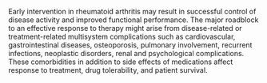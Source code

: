 Early intervention in rheumatoid arthritis may result in successful control of disease activity and improved functional performance. The major roadblock to an effective response to therapy might arise from disease-related or treatment-related multisystem complications such as cardiovascular, gastrointestinal diseases, osteoporosis, pulmonary involvement, recurrent infections, neoplastic disorders, renal and psychological complications. These comorbidities in addition to side effects of medications affect response to treatment, drug tolerability, and patient survival.